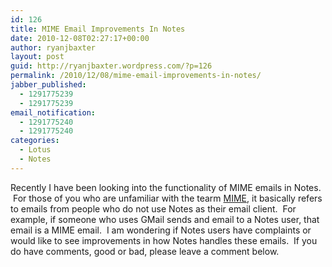 ```yaml
---
id: 126
title: MIME Email Improvements In Notes
date: 2010-12-08T02:27:17+00:00
author: ryanjbaxter
layout: post
guid: http://ryanjbaxter.wordpress.com/?p=126
permalink: /2010/12/08/mime-email-improvements-in-notes/
jabber_published:
  - 1291775239
  - 1291775239
email_notification:
  - 1291775240
  - 1291775240
categories:
  - Lotus
  - Notes
---
```

Recently I have been looking into the functionality of MIME emails in Notes.  For those of you who are unfamiliar with the tearm <a title="MIME" href="http://en.wikipedia.org/wiki/MIME" target="_blank">MIME</a>, it basically refers to emails from people who do not use Notes as their email client.  For example, if someone who uses GMail sends and email to a Notes user, that email is a MIME email.  I am wondering if Notes users have complaints or would like to see improvements in how Notes handles these emails.  If you do have comments, good or bad, please leave a comment below.